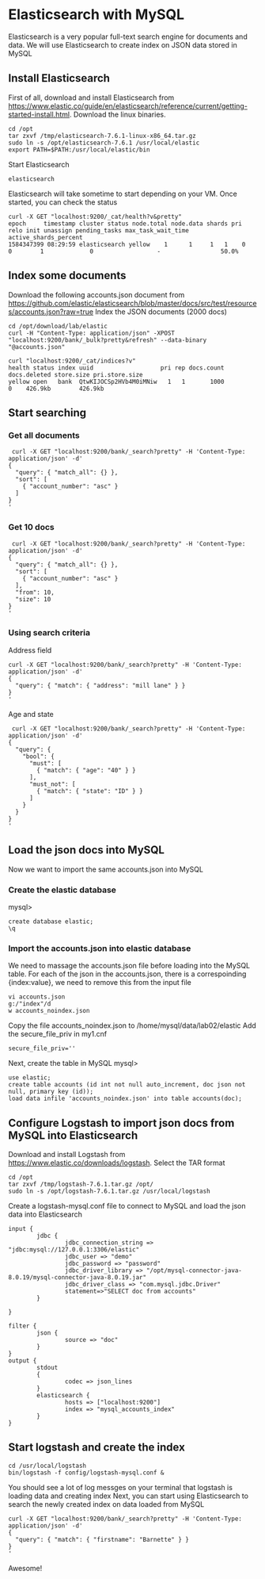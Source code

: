 # Elasticsearch with MySQL
Elasticsearch is a very popular full-text search engine for documents and data. We will use Elasticsearch to create index on JSON data stored in MySQL
## Install Elasticsearch
First of all, download and install Elasticsearch from 
https://www.elastic.co/guide/en/elasticsearch/reference/current/getting-started-install.html. Download the linux binaries.
```
cd /opt
tar zxvf /tmp/elasticsearch-7.6.1-linux-x86_64.tar.gz
sudo ln -s /opt/elasticsearch-7.6.1 /usr/local/elastic
export PATH=$PATH:/usr/local/elastic/bin
```
Start Elasticsearch
```
elasticsearch
```
Elasticsearch will take sometime to start depending on your VM. Once started, you can check the status
```
curl -X GET "localhost:9200/_cat/health?v&pretty"
epoch     timestamp cluster status node.total node.data shards pri relo init unassign pending_tasks max_task_wait_time active_shards_percent
1584347399 08:29:59 elasticsearch yellow    1      1     1   1    0    0        1             0                  -                 50.0%
```
## Index some documents
Download the following accounts.json document from 
https://github.com/elastic/elasticsearch/blob/master/docs/src/test/resources/accounts.json?raw=true
Index the JSON documents (2000 docs)
```
cd /opt/download/lab/elastic
curl -H "Content-Type: application/json" -XPOST "localhost:9200/bank/_bulk?pretty&refresh" --data-binary "@accounts.json"

curl "localhost:9200/_cat/indices?v"
health status index uuid                   pri rep docs.count docs.deleted store.size pri.store.size
yellow open   bank  QtwKIJOCSp2HVb4M0iMNiw   1   1       1000            0    426.9kb        426.9kb
```

## Start searching
### Get all documents
```
 curl -X GET "localhost:9200/bank/_search?pretty" -H 'Content-Type: application/json' -d'
{
  "query": { "match_all": {} },
  "sort": [
    { "account_number": "asc" }
  ]
}
'
```
### Get 10 docs
```
 curl -X GET "localhost:9200/bank/_search?pretty" -H 'Content-Type: application/json' -d'
{
  "query": { "match_all": {} },
  "sort": [
    { "account_number": "asc" }
  ],
  "from": 10,
  "size": 10
}
'
```
### Using search criteria
Address field
```
curl -X GET "localhost:9200/bank/_search?pretty" -H 'Content-Type: application/json' -d'
{
  "query": { "match": { "address": "mill lane" } }
}
'
```
Age and state
```
 curl -X GET "localhost:9200/bank/_search?pretty" -H 'Content-Type: application/json' -d'
{
  "query": {
    "bool": {
      "must": [
        { "match": { "age": "40" } }
      ],
      "must_not": [
        { "match": { "state": "ID" } }
      ]
    }
  }
}
'
```
## Load the json docs into MySQL 
Now we want to import the same accounts.json into MySQL
### Create the elastic database
mysql>
```
create database elastic;
\q
```
### Import the accounts.json into elastic database
We need to massage the accounts.json file before loading into the MySQL table. For each of the json in the accounts.json, there is a correspoinding {index:value}, we need to remove this from the input file
```
vi accounts.json
g:/"index"/d
w accounts_noindex.json
```
Copy the file accounts_noindex.json to /home/mysql/data/lab02/elastic
Add the secure_file_priv in my1.cnf
```
secure_file_priv=''
```

Next, create the table in MySQL
mysql>
```
use elastic;
create table accounts (id int not null auto_increment, doc json not null, primary key (id));
load data infile 'accounts_noindex.json' into table accounts(doc);
```
## Configure Logstash to import json docs from MySQL into Elasticsearch
Download and install Logstash from https://www.elastic.co/downloads/logstash. Select the TAR format
```
cd /opt
tar zxvf /tmp/logstash-7.6.1.tar.gz /opt/
sudo ln -s /opt/logstash-7.6.1.tar.gz /usr/local/logstash
```
Create a logstash-mysql.conf file to connect to MySQL and load the json data into Elasticsearch
```
input {
        jdbc {
                jdbc_connection_string => "jdbc:mysql://127.0.0.1:3306/elastic"
                jdbc_user => "demo"
                jdbc_password => "password"
                jdbc_driver_library => "/opt/mysql-connector-java-8.0.19/mysql-connector-java-8.0.19.jar"
                jdbc_driver_class => "com.mysql.jdbc.Driver"
                statement=>"SELECT doc from accounts"
        }

}

filter {
        json {
                source => "doc"
        }
}
output {
        stdout
        {
                codec => json_lines
        }
        elasticsearch {
                hosts => ["localhost:9200"]
                index => "mysql_accounts_index"
        }
}
```
## Start logstash and create the index
```
cd /usr/local/logstash
bin/logstash -f config/logstash-mysql.conf &
```
You should see a lot of log messges on your terminal that logstash is loading data and creating index
Next, you can start using Elasticsearch to search the newly created index on data loaded from MySQL
```
curl -X GET "localhost:9200/bank/_search?pretty" -H 'Content-Type: application/json' -d'
{
  "query": { "match": { "firstname": "Barnette" } }
}
'
```
Awesome!
